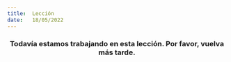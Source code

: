 ```yaml
---
title:  Lección
date:   18/05/2022
---
```


### <center>Todavía estamos trabajando en esta lección. Por favor, vuelva más tarde.</center>